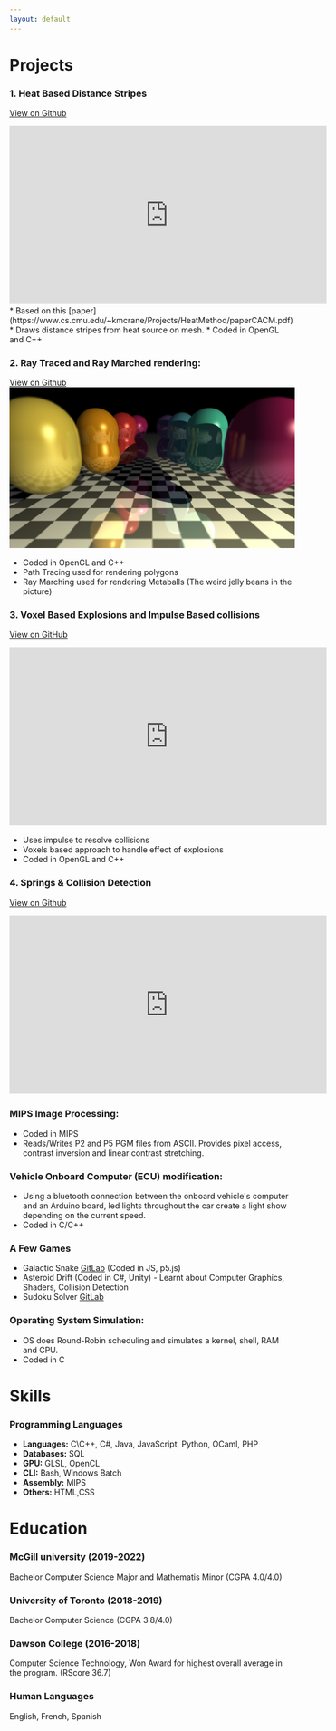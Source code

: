 ```yaml
---
layout: default
---
```


# Projects
  
### 1. Heat Based Distance Stripes
[View on Github]()
<iframe width="560" height="315" src="https://www.youtube.com/embed/VCQa3BWtoK0?si=qbhKsZGd1XXO95Lm" title="YouTube video player" frameborder="0" allow="accelerometer; autoplay; clipboard-write; encrypted-media; gyroscope; picture-in-picture; web-share" allowfullscreen></iframe>
* Based on this [paper](https://www.cs.cmu.edu/~kmcrane/Projects/HeatMethod/paperCACM.pdf)
* Draws distance stripes from heat source on mesh.
* Coded in OpenGL and C++ 


### 2. Ray Traced and Ray Marched rendering:
[View on Github]()
![Ray Tracing Image](/assets/img/10.png)
* Coded in OpenGL and C++
* Path Tracing used for rendering polygons
* Ray Marching used for rendering Metaballs (The weird jelly beans in the picture)

### 3. Voxel Based Explosions and Impulse Based collisions
[View on GitHub](https://github.com/lzugasti/COMP559FinalProject)
<iframe width="560" height="315" src="https://www.youtube.com/embed/e3vPSb2F38A?si=wwB601BOVGagRkEr" title="YouTube video player" frameborder="0" allow="accelerometer; autoplay; clipboard-write; encrypted-media; gyroscope; picture-in-picture; web-share" allowfullscreen></iframe>

* Uses impulse to resolve collisions
* Voxels based approach to handle effect of explosions
* Coded in OpenGL and C++

### 4. Springs & Collision Detection
[View on Github]()
<iframe width="560" height="315" src="https://www.youtube.com/embed/5cjRwsHH93k?si=1QsPsG81xKOsTHxc" title="YouTube video player" frameborder="0" allow="accelerometer; autoplay; clipboard-write; encrypted-media; gyroscope; picture-in-picture; web-share" allowfullscreen></iframe>

### MIPS Image Processing:
* Coded in MIPS
* Reads/Writes P2 and P5 PGM files from ASCII. Provides pixel access, contrast inversion and linear contrast stretching.

### Vehicle Onboard Computer (ECU) modification:
* Using a bluetooth connection between the onboard vehicle's computer and an Arduino board, led lights throughout the car create a light show depending on the current speed.
* Coded in C/C++

### A Few Games
* Galactic Snake [GitLab](https://gitlab.com/ZugastLeo/ball-holes-games/) (Coded in JS, p5.js)
* Asteroid Drift (Coded in C#, Unity) - Learnt about Computer Graphics, Shaders, Collision Detection
* Sudoku Solver [GitLab](https://gitlab.com/ZugastLeo/sudokusolver/)

### Operating System Simulation:
* OS does Round-Robin scheduling and simulates a kernel, shell, RAM and CPU.
* Coded in C



# Skills
### Programming Languages 
* <b>Languages:</b> C\C++, C#, Java, JavaScript, Python, OCaml, PHP
* <b>Databases:</b> SQL
* <b>GPU:</b> GLSL, OpenCL
* <b>CLI:</b> Bash, Windows Batch
* <b>Assembly:</b> MIPS
* <b>Others:</b> HTML,CSS



# Education

### McGill university (2019-2022)
Bachelor Computer Science Major and Mathematis Minor (CGPA 4.0/4.0)

### University of Toronto (2018-2019)
Bachelor Computer Science (CGPA 3.8/4.0)

### Dawson College (2016-2018)
Computer Science Technology, Won Award for highest overall average in the program. (RScore 36.7)



### Human Languages
English, French, Spanish